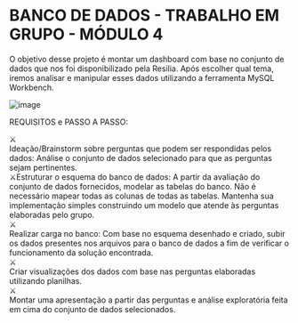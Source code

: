 # BANCO DE DADOS - TRABALHO EM GRUPO - MÓDULO 4

O objetivo desse projeto é montar um dashboard com base no conjunto de dados que nos foi disponibilizado pela Resilia. Após escolher qual tema, iremos analisar e manipular esses dados utilizando a ferramenta MySQL Workbench.


![image](https://user-images.githubusercontent.com/56053290/214435493-51f54bef-c818-4508-a72e-7f87470e95bd.png)


REQUISITOS e PASSO A PASSO:

 ⚔️<br />Ideação/Brainstorm sobre perguntas que podem ser respondidas pelos dados: Análise o conjunto de dados selecionado para que as perguntas sejam pertinentes.
 <br />⚔️Estruturar o esquema do banco de dados: A partir da avaliação do conjunto de dados fornecidos, modelar as tabelas do banco. Não é necessário mapear todas as colunas de todas  as tabelas. Mantenha sua implementação simples construindo um modelo que atende às perguntas elaboradas pelo grupo.
 <br />⚔️<br>Realizar carga no banco: Com base no esquema desenhado e criado, subir os dados presentes nos arquivos para o banco de dados a fim de verificar o funcionamento da solução encontrada.
 <br />⚔️<br>Criar visualizações dos dados com base nas perguntas elaboradas utilizando planilhas.
 <br />⚔️<br>Montar uma apresentação a partir das perguntas e análise exploratória feita em cima do conjunto de dados selecionados.

